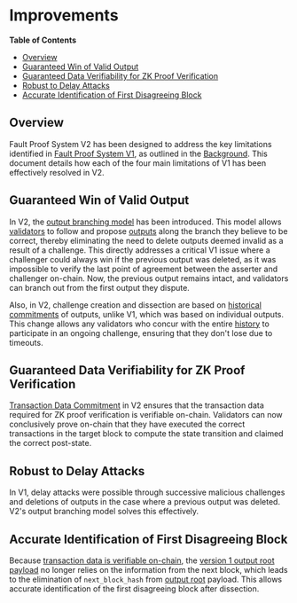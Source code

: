 # Improvements

<!-- All glossary references in this file. -->

[g-checkpoint-output]: ../glossary.md#checkpoint-output
[g-validator]: ../glossary.md#validator
[g-l2-output]: ../glossary.md#l2-output-root

<!-- START doctoc generated TOC please keep comment here to allow auto update -->
<!-- DON'T EDIT THIS SECTION, INSTEAD RE-RUN doctoc TO UPDATE -->
**Table of Contents**

- [Overview](#overview)
- [Guaranteed Win of Valid Output](#guaranteed-win-of-valid-output)
- [Guaranteed Data Verifiability for ZK Proof Verification](#guaranteed-data-verifiability-for-zk-proof-verification)
- [Robust to Delay Attacks](#robust-to-delay-attacks)
- [Accurate Identification of First Disagreeing Block](#accurate-identification-of-first-disagreeing-block)

<!-- END doctoc generated TOC please keep comment here to allow auto update -->

## Overview

Fault Proof System V2 has been designed to address the key limitations identified in
[Fault Proof System V1](../fault-proof/challenge.md), as outlined in the [Background](./overview.md#background). This
document details how each of the four main limitations of V1 has been effectively resolved in V2.

## Guaranteed Win of Valid Output

In V2, the [output branching model](./output-proposal.md#output-branching-model) has been introduced. This model allows
[validators][g-validator] to follow and propose [outputs][g-checkpoint-output] along the branch they believe to be
correct, thereby eliminating the need to delete outputs deemed invalid as a result of a challenge. This directly
addresses a critical V1 issue where a challenger could always win if the previous output was deleted, as it was
impossible to verify the last point of agreement between the asserter and challenger on-chain. Now, the previous output
remains intact, and validators can branch out from the first output they dispute.

Also, in V2, challenge creation and dissection are based on [historical commitments](./definitions.md#claim) of outputs,
unlike V1, which was based on individual outputs. This change allows any validators who concur with the entire
[history](./definitions.md#history) to participate in an ongoing challenge, ensuring that they don't lose due to
timeouts.

## Guaranteed Data Verifiability for ZK Proof Verification

[Transaction Data Commitment](./transaction-data-commitment.md) in V2 ensures that the transaction data required for ZK
proof verification is verifiable on-chain. Validators can now conclusively prove on-chain that they have executed the
correct transactions in the target block to compute the state transition and claimed the correct post-state.

## Robust to Delay Attacks

In V1, delay attacks were possible through successive malicious challenges and deletions of outputs in the case where a
previous output was deleted. V2's output branching model solves this effectively.

## Accurate Identification of First Disagreeing Block

Because [transaction data is verifiable on-chain](./transaction-data-commitment.md), the
[version 1 output root payload](./output-proposal.md#output-root-payload-version-1) no longer relies on the information
from the next block, which leads to the elimination of `next_block_hash` from [output root][g-l2-output] payload. This
allows accurate identification of the first disagreeing block after dissection.
